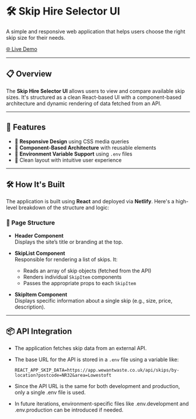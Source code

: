 # 🛠️ Skip Hire Selector UI

A simple and responsive web application that helps users choose the right skip size for their needs.

[🌐 Live Demo](https://skip-hire-selector-ui.netlify.app/)

---

## 📋 Overview

The **Skip Hire Selector UI** allows users to view and compare available skip sizes. It's structured as a clean React-based UI with a component-based architecture and dynamic rendering of data fetched from an API.

---

## 🚀 Features

- 🔹 **Responsive Design** using CSS media queries
- 🔹 **Component-Based Architecture** with reusable elements
- 🔹 **Environment Variable Support** using `.env` files
- 🔹 Clean layout with intuitive user experience

---

## 🛠️ How It's Built

The application is built using **React** and deployed via **Netlify**. Here's a high-level breakdown of the structure and logic:

### 🧱 Page Structure

- **Header Component**  
  Displays the site’s title or branding at the top.

- **SkipList Component**  
  Responsible for rendering a list of skips. It:
  - Reads an array of skip objects (fetched from the API)
  - Renders individual `SkipItem` components
  - Passes the appropriate props to each `SkipItem`

- **SkipItem Component**  
  Displays specific information about a single skip (e.g., size, price, description).

---

## 📦 API Integration

- The application fetches skip data from an external API.
- The base URL for the API is stored in a `.env` file using a variable like:

  ```env
  REACT_APP_SKIP_DATA=https://app.wewantwaste.co.uk/api/skips/by-location?postcode=NR32&area=Lowestoft

- Since the API URL is the same for both development and production, only a single .env file is used.
- In future iterations, environment-specific files like .env.development and .env.production can be introduced if needed.
